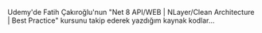 Udemy'de Fatih Çakıroğlu'nun "Net 8 API/WEB | NLayer/Clean Architecture | Best Practice" kursunu takip ederek yazdığım kaynak kodlar...
